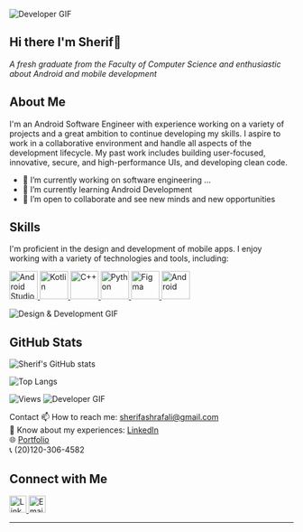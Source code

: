 ![Developer GIF](https://media2.giphy.com/media/v1.Y2lkPTc5MGI3NjExNHJiNG5qdTRvNmdyNXQ3MXZ4MXpsZXo3MDhlOGxzeWZwbWQ1ZnN6MCZlcD12MV9pbnRlcm5hbF9naWZfYnlfaWQmY3Q9Zw/l0ExqBY0cJMYRQJQ4/giphy.webp)
## Hi there I'm Sherif👋
*A fresh graduate from the Faculty of Computer Science and enthusiastic about Android and mobile development*

## About Me
I'm an Android Software Engineer with experience working on a variety of projects and a great ambition to continue developing my skills. I aspire to work in a collaborative environment and handle all aspects of the development lifecycle. My past work includes building user-focused, innovative, secure, and high-performance UIs, and developing clean code.
- 🔭 I’m currently working on software engineering ...
- 🌱 I’m currently learning Android Development
- 👯 I’m open to collaborate and see new minds and new opportunities

## Skills 
I'm proficient in the design and development of mobile apps. I enjoy working with a variety of technologies and tools, including:

<p align="left">
<a href="https://developer.android.com/studio" target="_blank">
<img src="https://cdn.jsdelivr.net/gh/devicons/devicon@latest/icons/androidstudio/androidstudio-original.svg"(https://github.com/user-attachments/assets/52d4f972-466f-45b8-998c-e141165eabe0)
"(https://github.com/user-attachments/assets/29d476f8-9b42-4484-b573-f69e531a3644)" alt="Android Studio" height="50" width="50"/>
</a>
<a href="https://kotlinlang.org/" target="_blank" >
<img src="https://cdn.jsdelivr.net/gh/devicons/devicon@latest/icons/kotlin/kotlin-original.svg" alt="Kotlin" height="50" width="50"/>
</a>
<a href="https://isocpp.org/" target="_blank">
<img src="https://cdn.jsdelivr.net/gh/devicons/devicon@latest/icons/cplusplus/cplusplus-original.svg" alt="C++" height="50" width="50"/>
</a>
<a href="https://www.python.org/" target="_blank">
<img src="https://cdn.jsdelivr.net/gh/devicons/devicon@latest/icons/python/python-original.svg" alt="Python" height="50" width="50"/>
</a>
<a href="https://www.figma.com/" target="_blank">
<img src="https://cdn.jsdelivr.net/gh/devicons/devicon@latest/icons/figma/figma-original.svg" alt="Figma" height="50" width="50"/>
</a>
<a href="https://www.android.com/" target="_blank">
<img src="https://cdn.jsdelivr.net/gh/devicons/devicon@latest/icons/android/android-original-wordmark.svg" alt="Android" height="50" width="50"/>
</a>
</p>

![Design & Development GIF](https://media1.giphy.com/media/v1.Y2lkPTc5MGI3NjExMWJzdGZtenBjcW91Y3dwY21jdDNkajU2YjZibWE0aWVrdGFwZjY2dyZlcD12MV9pbnRlcm5hbF9naWZfYnlfaWQmY3Q9Zw/cNfIqjpCY1zqfaLmd8/giphy.webp)

## GitHub Stats

![Sherif's GitHub stats](https://github-readme-stats.vercel.app/api?username=sherifashraf74&show_icons=true&theme=radical)

![Top Langs](https://github-readme-stats.vercel.app/api/top-langs/?username=sherifashraf74&layout=compact&theme=radical)

![Views](https://komarev.com/ghpvc/?username=sherifashraf&color=blue)
![Developer GIF](https://media0.giphy.com/media/v1.Y2lkPTc5MGI3NjExNTVyeHpoMzY1NzBhNWFnem1mOW9hN2xhOTh3d2J2c2lubW9rcTdtcSZlcD12MV9pbnRlcm5hbF9naWZfYnlfaWQmY3Q9Zw/llarwdtFqG63IlqUR1/giphy.webp)

Contact
📫 How to reach me: [sherifashrafali@gmail.com](mailto:sherifashrafali@gmail.com)  
📄 Know about my experiences: [LinkedIn](https://www.linkedin.com/in/cherif-ashraf)  
🌐 [Portfolio](http://sherifashrafportofolio.000webhostapp.com)  
📞 (20)120-306-4582
## Connect with Me

<a href="https://www.linkedin.com/in/cherif-ashraf" target="_blank">
  <img src="https://cdn.jsdelivr.net/npm/simple-icons@v5/icons/linkedin.svg" alt="LinkedIn" height="30" width="30"/>
</a>
<a href="mailto:sherifashrafali@gmail.com" target="_blank">
  <img src="https://cdn.jsdelivr.net/npm/simple-icons@v5/icons/gmail.svg" alt="Email" height="30" width="30"/>
</a>

---

